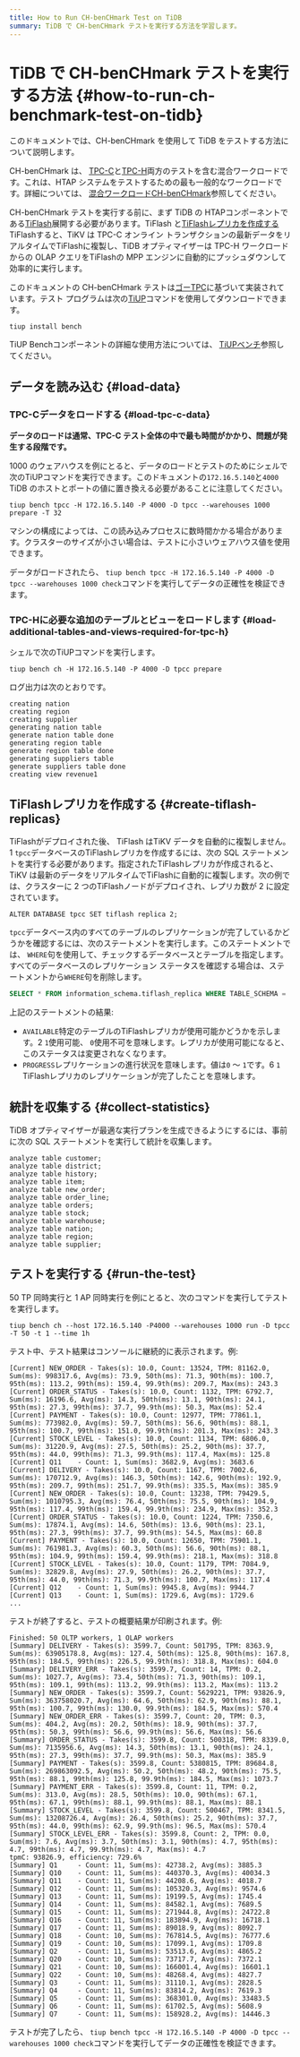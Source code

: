 ```yaml
---
title: How to Run CH-benCHmark Test on TiDB
summary: TiDB で CH-benCHmark テストを実行する方法を学習します。
---
```


# TiDB で CH-benCHmark テストを実行する方法 {#how-to-run-ch-benchmark-test-on-tidb}

このドキュメントでは、CH-benCHmark を使用して TiDB をテストする方法について説明します。

CH-benCHmark は、 [TPC-C](http://www.tpc.org/tpcc/)と[TPC-H](http://www.tpc.org/tpch/)両方のテストを含む混合ワークロードです。これは、HTAP システムをテストするための最も一般的なワークロードです。詳細については、 [混合ワークロードCH-benCHmark](https://research.tableau.com/sites/default/files/a8-cole.pdf)参照してください。

CH-benCHmark テストを実行する前に、まず TiDB の HTAPコンポーネントである[TiFlash](/tiflash/tiflash-overview.md)展開する必要があります。TiFlash と[TiFlashレプリカを作成する](#create-tiflash-replicas)TiFlashすると、TiKV は TPC-C オンライン トランザクションの最新データをリアルタイムでTiFlashに複製し、TiDB オプティマイザーは TPC-H ワークロードからの OLAP クエリをTiFlashの MPP エンジンに自動的にプッシュダウンして効率的に実行します。

このドキュメントの CH-benCHmark テストは[ゴーTPC](https://github.com/pingcap/go-tpc)に基づいて実装されています。テスト プログラムは次の[TiUP](/tiup/tiup-overview.md)コマンドを使用してダウンロードできます。

```shell
tiup install bench
```

TiUP Benchコンポーネントの詳細な使用方法については、 [TiUPベンチ](/tiup/tiup-bench.md)参照してください。

## データを読み込む {#load-data}

### TPC-Cデータをロードする {#load-tpc-c-data}

**データのロードは通常、TPC-C テスト全体の中で最も時間がかかり、問題が発生する段階です。**

1000 のウェアハウスを例にとると、データのロードとテストのためにシェルで次のTiUPコマンドを実行できます。このドキュメントの`172.16.5.140`と`4000` TiDB のホストとポートの値に置き換える必要があることに注意してください。

```shell
tiup bench tpcc -H 172.16.5.140 -P 4000 -D tpcc --warehouses 1000 prepare -T 32
```

マシンの構成によっては、この読み込みプロセスに数時間かかる場合があります。クラスターのサイズが小さい場合は、テストに小さいウェアハウス値を使用できます。

データがロードされたら、 `tiup bench tpcc -H 172.16.5.140 -P 4000 -D tpcc --warehouses 1000 check`コマンドを実行してデータの正確性を検証できます。

### TPC-Hに必要な追加のテーブルとビューをロードします {#load-additional-tables-and-views-required-for-tpc-h}

シェルで次のTiUPコマンドを実行します。

```shell
tiup bench ch -H 172.16.5.140 -P 4000 -D tpcc prepare
```

ログ出力は次のとおりです。

    creating nation
    creating region
    creating supplier
    generating nation table
    generate nation table done
    generating region table
    generate region table done
    generating suppliers table
    generate suppliers table done
    creating view revenue1

## TiFlashレプリカを作成する {#create-tiflash-replicas}

TiFlashがデプロイされた後、 TiFlash はTiKV データを自動的に複製しません。1 `tpcc`データベースのTiFlashレプリカを作成するには、次の SQL ステートメントを実行する必要があります。指定されたTiFlashレプリカが作成されると、TiKV は最新のデータをリアルタイムでTiFlashに自動的に複製します。次の例では、クラスターに 2 つのTiFlashノードがデプロイされ、レプリカ数が 2 に設定されています。

    ALTER DATABASE tpcc SET tiflash replica 2;

`tpcc`データベース内のすべてのテーブルのレプリケーションが完了しているかどうかを確認するには、次のステートメントを実行します。このステートメントでは、 `WHERE`句を使用して、チェックするデータベースとテーブルを指定します。すべてのデータベースのレプリケーション ステータスを確認する場合は、ステートメントから`WHERE`句を削除します。

```sql
SELECT * FROM information_schema.tiflash_replica WHERE TABLE_SCHEMA = 'tpcc';
```

上記のステートメントの結果:

-   `AVAILABLE`特定のテーブルのTiFlashレプリカが使用可能かどうかを示します。2 `1`使用可能、 `0`使用不可を意味します。レプリカが使用可能になると、このステータスは変更されなくなります。
-   `PROGRESS`レプリケーションの進行状況を意味します。値は`0` ～ `1`です。6 `1` TiFlashレプリカのレプリケーションが完了したことを意味します。

## 統計を収集する {#collect-statistics}

TiDB オプティマイザーが最適な実行プランを生成できるようにするには、事前に次の SQL ステートメントを実行して統計を収集します。

    analyze table customer;
    analyze table district;
    analyze table history;
    analyze table item;
    analyze table new_order;
    analyze table order_line;
    analyze table orders;
    analyze table stock;
    analyze table warehouse;
    analyze table nation;
    analyze table region;
    analyze table supplier;

## テストを実行する {#run-the-test}

50 TP 同時実行と 1 AP 同時実行を例にとると、次のコマンドを実行してテストを実行します。

```shell
tiup bench ch --host 172.16.5.140 -P4000 --warehouses 1000 run -D tpcc -T 50 -t 1 --time 1h
```

テスト中、テスト結果はコンソールに継続的に表示されます。例:

```text
[Current] NEW_ORDER - Takes(s): 10.0, Count: 13524, TPM: 81162.0, Sum(ms): 998317.6, Avg(ms): 73.9, 50th(ms): 71.3, 90th(ms): 100.7, 95th(ms): 113.2, 99th(ms): 159.4, 99.9th(ms): 209.7, Max(ms): 243.3
[Current] ORDER_STATUS - Takes(s): 10.0, Count: 1132, TPM: 6792.7, Sum(ms): 16196.6, Avg(ms): 14.3, 50th(ms): 13.1, 90th(ms): 24.1, 95th(ms): 27.3, 99th(ms): 37.7, 99.9th(ms): 50.3, Max(ms): 52.4
[Current] PAYMENT - Takes(s): 10.0, Count: 12977, TPM: 77861.1, Sum(ms): 773982.0, Avg(ms): 59.7, 50th(ms): 56.6, 90th(ms): 88.1, 95th(ms): 100.7, 99th(ms): 151.0, 99.9th(ms): 201.3, Max(ms): 243.3
[Current] STOCK_LEVEL - Takes(s): 10.0, Count: 1134, TPM: 6806.0, Sum(ms): 31220.9, Avg(ms): 27.5, 50th(ms): 25.2, 90th(ms): 37.7, 95th(ms): 44.0, 99th(ms): 71.3, 99.9th(ms): 117.4, Max(ms): 125.8
[Current] Q11    - Count: 1, Sum(ms): 3682.9, Avg(ms): 3683.6
[Current] DELIVERY - Takes(s): 10.0, Count: 1167, TPM: 7002.6, Sum(ms): 170712.9, Avg(ms): 146.3, 50th(ms): 142.6, 90th(ms): 192.9, 95th(ms): 209.7, 99th(ms): 251.7, 99.9th(ms): 335.5, Max(ms): 385.9
[Current] NEW_ORDER - Takes(s): 10.0, Count: 13238, TPM: 79429.5, Sum(ms): 1010795.3, Avg(ms): 76.4, 50th(ms): 75.5, 90th(ms): 104.9, 95th(ms): 117.4, 99th(ms): 159.4, 99.9th(ms): 234.9, Max(ms): 352.3
[Current] ORDER_STATUS - Takes(s): 10.0, Count: 1224, TPM: 7350.6, Sum(ms): 17874.1, Avg(ms): 14.6, 50th(ms): 13.6, 90th(ms): 23.1, 95th(ms): 27.3, 99th(ms): 37.7, 99.9th(ms): 54.5, Max(ms): 60.8
[Current] PAYMENT - Takes(s): 10.0, Count: 12650, TPM: 75901.1, Sum(ms): 761981.3, Avg(ms): 60.3, 50th(ms): 56.6, 90th(ms): 88.1, 95th(ms): 104.9, 99th(ms): 159.4, 99.9th(ms): 218.1, Max(ms): 318.8
[Current] STOCK_LEVEL - Takes(s): 10.0, Count: 1179, TPM: 7084.9, Sum(ms): 32829.8, Avg(ms): 27.9, 50th(ms): 26.2, 90th(ms): 37.7, 95th(ms): 44.0, 99th(ms): 71.3, 99.9th(ms): 100.7, Max(ms): 117.4
[Current] Q12    - Count: 1, Sum(ms): 9945.8, Avg(ms): 9944.7
[Current] Q13    - Count: 1, Sum(ms): 1729.6, Avg(ms): 1729.6
...
```

テストが終了すると、テストの概要結果が印刷されます。例:

```text
Finished: 50 OLTP workers, 1 OLAP workers
[Summary] DELIVERY - Takes(s): 3599.7, Count: 501795, TPM: 8363.9, Sum(ms): 63905178.8, Avg(ms): 127.4, 50th(ms): 125.8, 90th(ms): 167.8, 95th(ms): 184.5, 99th(ms): 226.5, 99.9th(ms): 318.8, Max(ms): 604.0
[Summary] DELIVERY_ERR - Takes(s): 3599.7, Count: 14, TPM: 0.2, Sum(ms): 1027.7, Avg(ms): 73.4, 50th(ms): 71.3, 90th(ms): 109.1, 95th(ms): 109.1, 99th(ms): 113.2, 99.9th(ms): 113.2, Max(ms): 113.2
[Summary] NEW_ORDER - Takes(s): 3599.7, Count: 5629221, TPM: 93826.9, Sum(ms): 363758020.7, Avg(ms): 64.6, 50th(ms): 62.9, 90th(ms): 88.1, 95th(ms): 100.7, 99th(ms): 130.0, 99.9th(ms): 184.5, Max(ms): 570.4
[Summary] NEW_ORDER_ERR - Takes(s): 3599.7, Count: 20, TPM: 0.3, Sum(ms): 404.2, Avg(ms): 20.2, 50th(ms): 18.9, 90th(ms): 37.7, 95th(ms): 50.3, 99th(ms): 56.6, 99.9th(ms): 56.6, Max(ms): 56.6
[Summary] ORDER_STATUS - Takes(s): 3599.8, Count: 500318, TPM: 8339.0, Sum(ms): 7135956.6, Avg(ms): 14.3, 50th(ms): 13.1, 90th(ms): 24.1, 95th(ms): 27.3, 99th(ms): 37.7, 99.9th(ms): 50.3, Max(ms): 385.9
[Summary] PAYMENT - Takes(s): 3599.8, Count: 5380815, TPM: 89684.8, Sum(ms): 269863092.5, Avg(ms): 50.2, 50th(ms): 48.2, 90th(ms): 75.5, 95th(ms): 88.1, 99th(ms): 125.8, 99.9th(ms): 184.5, Max(ms): 1073.7
[Summary] PAYMENT_ERR - Takes(s): 3599.8, Count: 11, TPM: 0.2, Sum(ms): 313.0, Avg(ms): 28.5, 50th(ms): 10.0, 90th(ms): 67.1, 95th(ms): 67.1, 99th(ms): 88.1, 99.9th(ms): 88.1, Max(ms): 88.1
[Summary] STOCK_LEVEL - Takes(s): 3599.8, Count: 500467, TPM: 8341.5, Sum(ms): 13208726.4, Avg(ms): 26.4, 50th(ms): 25.2, 90th(ms): 37.7, 95th(ms): 44.0, 99th(ms): 62.9, 99.9th(ms): 96.5, Max(ms): 570.4
[Summary] STOCK_LEVEL_ERR - Takes(s): 3599.8, Count: 2, TPM: 0.0, Sum(ms): 7.6, Avg(ms): 3.7, 50th(ms): 3.1, 90th(ms): 4.7, 95th(ms): 4.7, 99th(ms): 4.7, 99.9th(ms): 4.7, Max(ms): 4.7
tpmC: 93826.9, efficiency: 729.6%
[Summary] Q1     - Count: 11, Sum(ms): 42738.2, Avg(ms): 3885.3
[Summary] Q10    - Count: 11, Sum(ms): 440370.3, Avg(ms): 40034.3
[Summary] Q11    - Count: 11, Sum(ms): 44208.6, Avg(ms): 4018.7
[Summary] Q12    - Count: 11, Sum(ms): 105320.3, Avg(ms): 9574.6
[Summary] Q13    - Count: 11, Sum(ms): 19199.5, Avg(ms): 1745.4
[Summary] Q14    - Count: 11, Sum(ms): 84582.1, Avg(ms): 7689.5
[Summary] Q15    - Count: 11, Sum(ms): 271944.8, Avg(ms): 24722.8
[Summary] Q16    - Count: 11, Sum(ms): 183894.9, Avg(ms): 16718.1
[Summary] Q17    - Count: 11, Sum(ms): 89018.9, Avg(ms): 8092.7
[Summary] Q18    - Count: 10, Sum(ms): 767814.5, Avg(ms): 76777.6
[Summary] Q19    - Count: 10, Sum(ms): 17099.1, Avg(ms): 1709.8
[Summary] Q2     - Count: 11, Sum(ms): 53513.6, Avg(ms): 4865.2
[Summary] Q20    - Count: 10, Sum(ms): 73717.7, Avg(ms): 7372.1
[Summary] Q21    - Count: 10, Sum(ms): 166001.4, Avg(ms): 16601.1
[Summary] Q22    - Count: 10, Sum(ms): 48268.4, Avg(ms): 4827.7
[Summary] Q3     - Count: 11, Sum(ms): 31110.1, Avg(ms): 2828.5
[Summary] Q4     - Count: 11, Sum(ms): 83814.2, Avg(ms): 7619.3
[Summary] Q5     - Count: 11, Sum(ms): 368301.0, Avg(ms): 33483.5
[Summary] Q6     - Count: 11, Sum(ms): 61702.5, Avg(ms): 5608.9
[Summary] Q7     - Count: 11, Sum(ms): 158928.2, Avg(ms): 14446.3
```

テストが完了したら、 `tiup bench tpcc -H 172.16.5.140 -P 4000 -D tpcc --warehouses 1000 check`コマンドを実行してデータの正確性を検証できます。
